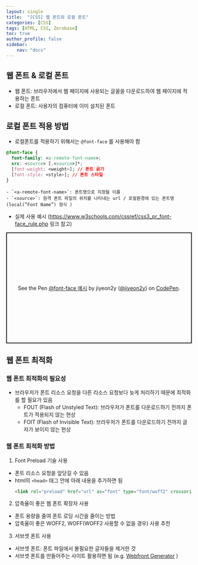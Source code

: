 ```yaml
---
layout: single
title:  "[CSS] 웹 폰트와 로컬 폰트"
categories: [CSS]
tags: [HTML, CSS, Zerobase]
toc: true
author_profile: false
sidebar:
    nav: "docs"
---
```


## 웹 폰트 & 로컬 폰트
- 웹 폰트: 브라우저에서 웹 페이지에 사용되는 글꼴을 다운로드하여 웹 페이지에 적용하는 폰트
- 로컬 폰트: 사용자의 컴퓨터에 이미 설치된 폰트

## 로컬 폰트 적용 방법
- 로컬폰트를 적용하기 위해서는 `@font-face` 를 사용해야 함
```css
@font-face {
  font-family: <a-remote-font-name>;
  src: <source> [,<source>]*;
  [font-weight: <weight>]; // 폰트 굵기
  [font-style: <style>]; // 폰트 스타일
}
```
    - `<a-remote-font-name>`: 폰트명으로 지정될 이름
    - `<source>`: 원격 폰트 파일의 위치를 나타내는 url / 로컬환경에 있는 폰트명(local(”Font Name”) 형식 )

- 실제 사용 예시 (<https://www.w3schools.com/cssref/css3_pr_font-face_rule.php> 링크 참고)

<p class="codepen" data-height="300" data-default-tab="html,result" data-slug-hash="poBXmqV" data-user="jiyeon2y" style="height: 300px; box-sizing: border-box; display: flex; align-items: center; justify-content: center; border: 2px solid; margin: 1em 0; padding: 1em;">
  <span>See the Pen <a href="https://codepen.io/jiyeon2y/pen/poBXmqV">
  @font-face 예시</a> by jiyeon2y (<a href="https://codepen.io/jiyeon2y">@jiyeon2y</a>)
  on <a href="https://codepen.io">CodePen</a>.</span>
</p>
<script async src="https://cpwebassets.codepen.io/assets/embed/ei.js"></script>

## 웹 폰트 최적화

### 웹 폰트 최적화의 필요성
- 브라우저가 폰트 리소스 요청을 다른 리소스 요청보다 늦게 처리하기 때문에 최적화를 할 필요가 있음
    - FOUT (Flash of Unstyled Text): 브라우저가 폰트를 다운로드하기 전까지 폰트가 적용되지 않는 현상
    - FOIT (Flash of Invisible Text): 브라우저가 폰트를 다운로드하기 전까지 글자가 보이지 않는 현상

### 웹 폰트 최적화 방법

1. Font Preload 기술 사용
- 폰트 리소스 요청을 앞당길 수 있음
- html의 `<head>` 태그 안에 아래 내용을 추가하면 됨
  ```html
  <link rel="preload" href="url" as="font" type="font/woff2" crossorigin />
  ```
2. 압축율이 좋은 웹 폰트 확장자 사용
- 폰트 용량을 줄여 폰트 로딩 시간을 줄이는 방법
- 압축율이 좋은 WOFF2, WOFF(WOFF2 사용할 수 없을 경우) 사용 추천

3. 서브셋 폰트 사용
- 서브셋 폰트: 폰트 파일에서 불필요한 글자들을 제거한 것
- 서브셋 폰트를 만들어주는 사이트 활용하면 됨 (e.g. [Webfront Generator](https://www.fontsquirrel.com/tools/webfont-generator) )

